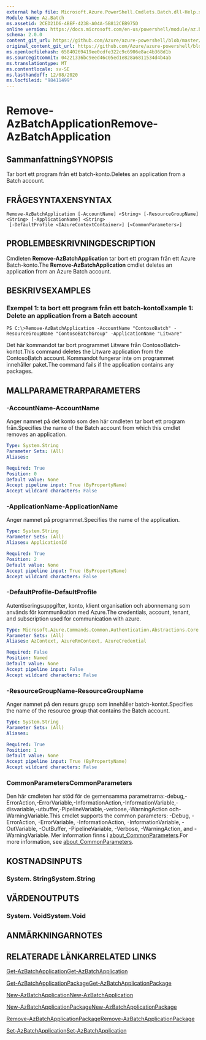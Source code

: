 ```yaml
---
external help file: Microsoft.Azure.PowerShell.Cmdlets.Batch.dll-Help.xml
Module Name: Az.Batch
ms.assetid: 2CED21D6-4BEF-423B-A04A-5B812CEB975D
online version: https://docs.microsoft.com/en-us/powershell/module/az.batch/remove-azbatchapplication
schema: 2.0.0
content_git_url: https://github.com/Azure/azure-powershell/blob/master/src/Batch/Batch/help/Remove-AzBatchApplication.md
original_content_git_url: https://github.com/Azure/azure-powershell/blob/master/src/Batch/Batch/help/Remove-AzBatchApplication.md
ms.openlocfilehash: 65840269419ee0cdfe322c9c6906e8ac4b368d1b
ms.sourcegitcommit: 04221336bc9eed46c05ed1e828a6811534d4b4ab
ms.translationtype: MT
ms.contentlocale: sv-SE
ms.lasthandoff: 12/08/2020
ms.locfileid: "98411499"
---
```

# <span data-ttu-id="61cc0-101">Remove-AzBatchApplication</span><span class="sxs-lookup"><span data-stu-id="61cc0-101">Remove-AzBatchApplication</span></span>

## <span data-ttu-id="61cc0-102">Sammanfattning</span><span class="sxs-lookup"><span data-stu-id="61cc0-102">SYNOPSIS</span></span>
<span data-ttu-id="61cc0-103">Tar bort ett program från ett batch-konto.</span><span class="sxs-lookup"><span data-stu-id="61cc0-103">Deletes an application from a Batch account.</span></span>

## <span data-ttu-id="61cc0-104">FRÅGESYNTAXEN</span><span class="sxs-lookup"><span data-stu-id="61cc0-104">SYNTAX</span></span>

```
Remove-AzBatchApplication [-AccountName] <String> [-ResourceGroupName] <String> [-ApplicationName] <String>
 [-DefaultProfile <IAzureContextContainer>] [<CommonParameters>]
```

## <span data-ttu-id="61cc0-105">PROBLEMBESKRIVNING</span><span class="sxs-lookup"><span data-stu-id="61cc0-105">DESCRIPTION</span></span>
<span data-ttu-id="61cc0-106">Cmdleten **Remove-AzBatchApplication** tar bort ett program från ett Azure Batch-konto.</span><span class="sxs-lookup"><span data-stu-id="61cc0-106">The **Remove-AzBatchApplication** cmdlet deletes an application from an Azure Batch account.</span></span>

## <span data-ttu-id="61cc0-107">BESKRIVS</span><span class="sxs-lookup"><span data-stu-id="61cc0-107">EXAMPLES</span></span>

### <span data-ttu-id="61cc0-108">Exempel 1: ta bort ett program från ett batch-konto</span><span class="sxs-lookup"><span data-stu-id="61cc0-108">Example 1: Delete an application from a Batch account</span></span>
```
PS C:\>Remove-AzBatchApplication -AccountName "ContosoBatch" -ResourceGroupName "ContosoBatchGroup" -ApplicationName "Litware"
```

<span data-ttu-id="61cc0-109">Det här kommandot tar bort programmet Litware från ContosoBatch-kontot.</span><span class="sxs-lookup"><span data-stu-id="61cc0-109">This command deletes the Litware application from the ContosoBatch account.</span></span>
<span data-ttu-id="61cc0-110">Kommandot fungerar inte om programmet innehåller paket.</span><span class="sxs-lookup"><span data-stu-id="61cc0-110">The command fails if the application contains any packages.</span></span>

## <span data-ttu-id="61cc0-111">MALLPARAMETRAR</span><span class="sxs-lookup"><span data-stu-id="61cc0-111">PARAMETERS</span></span>

### <span data-ttu-id="61cc0-112">-AccountName</span><span class="sxs-lookup"><span data-stu-id="61cc0-112">-AccountName</span></span>
<span data-ttu-id="61cc0-113">Anger namnet på det konto som den här cmdleten tar bort ett program från.</span><span class="sxs-lookup"><span data-stu-id="61cc0-113">Specifies the name of the Batch account from which this cmdlet removes an application.</span></span>

```yaml
Type: System.String
Parameter Sets: (All)
Aliases:

Required: True
Position: 0
Default value: None
Accept pipeline input: True (ByPropertyName)
Accept wildcard characters: False
```

### <span data-ttu-id="61cc0-114">-ApplicationName</span><span class="sxs-lookup"><span data-stu-id="61cc0-114">-ApplicationName</span></span>
<span data-ttu-id="61cc0-115">Anger namnet på programmet.</span><span class="sxs-lookup"><span data-stu-id="61cc0-115">Specifies the name of the application.</span></span>

```yaml
Type: System.String
Parameter Sets: (All)
Aliases: ApplicationId

Required: True
Position: 2
Default value: None
Accept pipeline input: True (ByPropertyName)
Accept wildcard characters: False
```

### <span data-ttu-id="61cc0-116">-DefaultProfile</span><span class="sxs-lookup"><span data-stu-id="61cc0-116">-DefaultProfile</span></span>
<span data-ttu-id="61cc0-117">Autentiseringsuppgifter, konto, klient organisation och abonnemang som används för kommunikation med Azure.</span><span class="sxs-lookup"><span data-stu-id="61cc0-117">The credentials, account, tenant, and subscription used for communication with azure.</span></span>

```yaml
Type: Microsoft.Azure.Commands.Common.Authentication.Abstractions.Core.IAzureContextContainer
Parameter Sets: (All)
Aliases: AzContext, AzureRmContext, AzureCredential

Required: False
Position: Named
Default value: None
Accept pipeline input: False
Accept wildcard characters: False
```

### <span data-ttu-id="61cc0-118">-ResourceGroupName</span><span class="sxs-lookup"><span data-stu-id="61cc0-118">-ResourceGroupName</span></span>
<span data-ttu-id="61cc0-119">Anger namnet på den resurs grupp som innehåller batch-kontot.</span><span class="sxs-lookup"><span data-stu-id="61cc0-119">Specifies the name of the resource group that contains the Batch account.</span></span>

```yaml
Type: System.String
Parameter Sets: (All)
Aliases:

Required: True
Position: 1
Default value: None
Accept pipeline input: True (ByPropertyName)
Accept wildcard characters: False
```

### <span data-ttu-id="61cc0-120">CommonParameters</span><span class="sxs-lookup"><span data-stu-id="61cc0-120">CommonParameters</span></span>
<span data-ttu-id="61cc0-121">Den här cmdleten har stöd för de gemensamma parametrarna:-debug,-ErrorAction,-ErrorVariable,-InformationAction,-InformationVariable,-disvariable,-utbuffer,-PipelineVariable,-verbose,-WarningAction och-WarningVariable.</span><span class="sxs-lookup"><span data-stu-id="61cc0-121">This cmdlet supports the common parameters: -Debug, -ErrorAction, -ErrorVariable, -InformationAction, -InformationVariable, -OutVariable, -OutBuffer, -PipelineVariable, -Verbose, -WarningAction, and -WarningVariable.</span></span> <span data-ttu-id="61cc0-122">Mer information finns i [about_CommonParameters](http://go.microsoft.com/fwlink/?LinkID=113216).</span><span class="sxs-lookup"><span data-stu-id="61cc0-122">For more information, see [about_CommonParameters](http://go.microsoft.com/fwlink/?LinkID=113216).</span></span>

## <span data-ttu-id="61cc0-123">KOSTNADS</span><span class="sxs-lookup"><span data-stu-id="61cc0-123">INPUTS</span></span>

### <span data-ttu-id="61cc0-124">System. String</span><span class="sxs-lookup"><span data-stu-id="61cc0-124">System.String</span></span>

## <span data-ttu-id="61cc0-125">VÄRDEN</span><span class="sxs-lookup"><span data-stu-id="61cc0-125">OUTPUTS</span></span>

### <span data-ttu-id="61cc0-126">System. Void</span><span class="sxs-lookup"><span data-stu-id="61cc0-126">System.Void</span></span>

## <span data-ttu-id="61cc0-127">ANMÄRKNINGAR</span><span class="sxs-lookup"><span data-stu-id="61cc0-127">NOTES</span></span>

## <span data-ttu-id="61cc0-128">RELATERADE LÄNKAR</span><span class="sxs-lookup"><span data-stu-id="61cc0-128">RELATED LINKS</span></span>

[<span data-ttu-id="61cc0-129">Get-AzBatchApplication</span><span class="sxs-lookup"><span data-stu-id="61cc0-129">Get-AzBatchApplication</span></span>](./Get-AzBatchApplication.md)

[<span data-ttu-id="61cc0-130">Get-AzBatchApplicationPackage</span><span class="sxs-lookup"><span data-stu-id="61cc0-130">Get-AzBatchApplicationPackage</span></span>](./Get-AzBatchApplicationPackage.md)

[<span data-ttu-id="61cc0-131">New-AzBatchApplication</span><span class="sxs-lookup"><span data-stu-id="61cc0-131">New-AzBatchApplication</span></span>](./New-AzBatchApplication.md)

[<span data-ttu-id="61cc0-132">New-AzBatchApplicationPackage</span><span class="sxs-lookup"><span data-stu-id="61cc0-132">New-AzBatchApplicationPackage</span></span>](./New-AzBatchApplicationPackage.md)

[<span data-ttu-id="61cc0-133">Remove-AzBatchApplicationPackage</span><span class="sxs-lookup"><span data-stu-id="61cc0-133">Remove-AzBatchApplicationPackage</span></span>](./Remove-AzBatchApplicationPackage.md)

[<span data-ttu-id="61cc0-134">Set-AzBatchApplication</span><span class="sxs-lookup"><span data-stu-id="61cc0-134">Set-AzBatchApplication</span></span>](./Set-AzBatchApplication.md)


